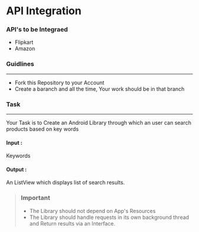 # API Integration

### API's to be Integraed
* Flipkart
* Amazon

### Guidlines
***
* Fork this Repository to your Account
* Create a baranch and all the time, Your work should be in that branch

### Task
***
Your Task is to Create an Android Library through which an user can search products based on key words

#### Input  :
Keywords

#### Output :
An ListView which displays list of search results.


> ### Important
>
>* The Library should not depend on App's Resources
>* The Library should handle requests in its own background thread and Return results via an Interface.

